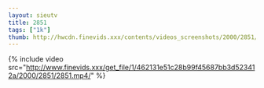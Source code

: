 ```yaml
--- 
layout: sieutv
title: 2851
tags: ["1k"]
thumb: http://hwcdn.finevids.xxx/contents/videos_screenshots/2000/2851/preview.mp4.jpg
---
```

{% include video src="http://www.finevids.xxx/get_file/1/462131e51c28b99f45687bb3d523412a/2000/2851/2851.mp4/" %} 
